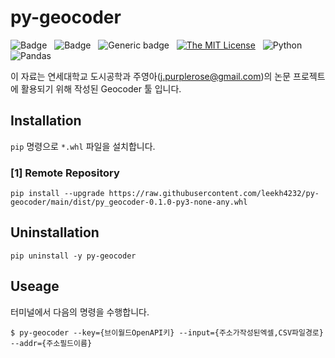 # py-geocoder 


![Badge](https://img.shields.io/badge/Author-Lee%20KwangHo-blue.svg?style=flat-square&logo=appveyor) &nbsp;
![Badge](https://img.shields.io/badge/Author-Ju%20YoungA-pink.svg?style=flat-square&logo=appveyor) &nbsp;
![Generic badge](https://img.shields.io/badge/version-0.1.0-critical.svg?style=flat-square&logo=appveyor) &nbsp;
[![The MIT License](https://img.shields.io/badge/license-MIT-orange.svg?style=flat-square&logo=appveyor)](http://opensource.org/licenses/MIT) &nbsp;
![Python](https://img.shields.io/badge/Python-3776AB?style=flat-square&logo=appveyor) &nbsp;
![Pandas](https://img.shields.io/badge/Pandas-150458?style=flat-square&logo=appveyor) &nbsp;

이 자료는 연세대학교 도시공학과 주영아(j.purplerose@gmail.com)의 논문 프로젝트에 활용되기 위해 작성된 Geocoder 툴 입니다.

## Installation

`pip` 명령으로 `*.whl` 파일을 설치합니다.

### [1] Remote Repository

```shell
pip install --upgrade https://raw.githubusercontent.com/leekh4232/py-geocoder/main/dist/py_geocoder-0.1.0-py3-none-any.whl
```


## Uninstallation

```shell
pip uninstall -y py-geocoder
```


## Useage

터미널에서 다음의 명령을 수행합니다.

```shell
$ py-geocoder --key={브이월드OpenAPI키} --input={주소가작성된엑셀,CSV파일경로} --addr={주소필드이름}
```
